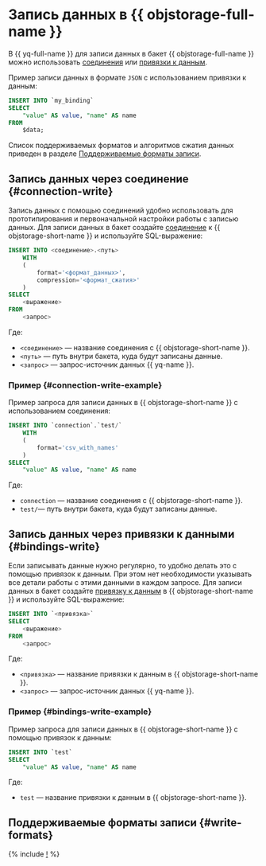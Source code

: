 # Запись данных в {{ objstorage-full-name }}

В {{ yq-full-name }} для записи данных в бакет {{ objstorage-full-name }} можно использовать [соединения](#connection-write) или [привязки к данным](#bindings-write).

Пример записи данных в формате `JSON` с использованием привязки к данным:

```sql
INSERT INTO `my_binding`
SELECT
    "value" AS value, "name" AS name
FROM
    $data;
```

Список поддерживаемых форматов и алгоритмов сжатия данных приведен в разделе [Поддерживаемые форматы записи](#write-formats).

## Запись данных через соединение {#connection-write}

Запись данных с помощью соединений удобно использовать для прототипирования и первоначальной настройки работы с записью данных. Для записи данных в бакет создайте [соединение](object-storage.md#create_connection) к {{ objstorage-short-name }} и используйте SQL-выражение:

```sql
INSERT INTO <соединение>.<путь>
    WITH
    (
        format='<формат_данных>',
        compression='<формат_сжатия>'
    )
SELECT
    <выражение>
FROM
    <запрос>
```

Где:

* `<соединение>` — название соединения с {{ objstorage-short-name }}.
* `<путь>` — путь внутри бакета, куда будут записаны данные.
* `<запрос>` — запрос-источник данных {{ yq-name }}.

### Пример {#connection-write-example}

Пример запроса для записи данных в {{ objstorage-short-name }} с использованием соединения:

```sql
INSERT INTO `connection`.`test/`
    WITH
    (
        format='csv_with_names'
    )
SELECT
    "value" AS value, "name" AS name
```

Где:

* `connection` — название соединения с {{ objstorage-short-name }}.
* `test/`— путь внутри бакета, куда будут записаны данные.

## Запись данных через привязки к данными {#bindings-write}

Если записывать данные нужно регулярно, то удобно делать это с помощью привязок к данным. При этом нет необходимости указывать все детали работы с этими данными в каждом запросе. Для записи данных в бакет создайте [привязку к данным](object-storage-binding.md) в {{ objstorage-short-name }} и используйте SQL-выражение:

```sql
INSERT INTO `<привязка>`
SELECT
    <выражение>
FROM
    <запрос>
```

Где:

* `<привязка>` — название привязки к данным в {{ objstorage-short-name }}.
* `<запрос>` — запрос-источник данных {{ yq-name }}.

### Пример {#bindings-write-example}

Пример запроса для записи данных в {{ objstorage-short-name }} c помощью привязок к данным:

```sql
INSERT INTO `test`
SELECT
    "value" AS value, "name" AS name
```

Где:

* `test` — название привязки к данным в {{ objstorage-short-name }}.

## Поддерживаемые форматы записи {#write-formats}

{% include [!](../_includes/supported-objstorage-write-formats.md) %}
